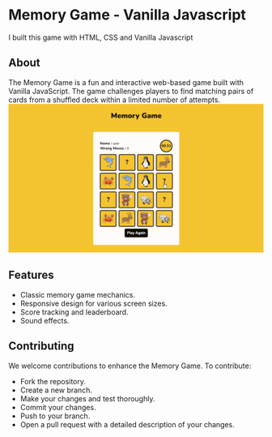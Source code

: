 # Memory Game - Vanilla Javascript
I built this game with HTML, CSS and Vanilla Javascript

## About
The Memory Game is a fun and interactive web-based game built with Vanilla JavaScript. The game challenges players to find matching pairs of cards from a shuffled deck within a limited number of attempts.
![PNG Image](/memory_game_preview.png)


## Features
- Classic memory game mechanics.
- Responsive design for various screen sizes.
- Score tracking and leaderboard.
- Sound effects.

## Contributing
We welcome contributions to enhance the Memory Game. To contribute:

- Fork the repository.
- Create a new branch.
- Make your changes and test thoroughly.
- Commit your changes.
- Push to your branch.
- Open a pull request with a detailed description of your changes.